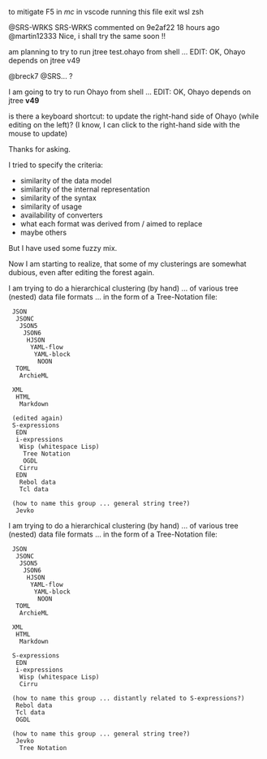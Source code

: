 to mitigate F5 in *mc* in vscode running this file
exit
wsl
zsh







@SRS-WRKS
SRS-WRKS commented on 9e2af22 18 hours ago
@martin12333 Nice, i shall try the same soon !!

 am planning to try to run jtree test.ohayo from shell ...
EDIT: OK, Ohayo depends on jtree v49

@breck7 @SRS...  ?

I am going to try to run Ohayo from shell ...
EDIT: OK, Ohayo depends on jtree **v49**

is there a keyboard shortcut: to update the right-hand side of Ohayo (while editing on the left)?
(I know, I can click to the right-hand side with the mouse to update)



Thanks for asking.

I tried to specify the criteria:

* similarity of the data model
* similarity of the internal representation
* similarity of the syntax
* similarity of usage
* availability of converters
* what each format was derived from / aimed to replace
* maybe others

But I have used some fuzzy mix.

Now I am starting to realize, that some of my clusterings are somewhat dubious, even after editing the forest again.











I am trying to do a hierarchical clustering (by hand) ... of various tree (nested) data file formats ... in the form of a Tree-Notation file:


     JSON
      JSONC
       JSON5
        JSON6
         HJSON
          YAML-flow
           YAML-block
            NOON
      TOML
       ArchieML

     XML
      HTML
       Markdown

     (edited again)
     S-expressions
      EDN
      i-expressions
       Wisp (whitespace Lisp)
        Tree Notation
        OGDL
       Cirru
      EDN
       Rebol data
       Tcl data

     (how to name this group ... general string tree?)
      Jevko




I am trying to do a hierarchical clustering (by hand) ... of various tree (nested) data file formats ... in the form of a Tree-Notation file:


     JSON
      JSONC
       JSON5
        JSON6
         HJSON
          YAML-flow
           YAML-block
            NOON
      TOML
       ArchieML

     XML
      HTML
       Markdown

     S-expressions
      EDN
      i-expressions
       Wisp (whitespace Lisp)
       Cirru

     (how to name this group ... distantly related to S-expressions?)
      Rebol data
      Tcl data
      OGDL

     (how to name this group ... general string tree?)
      Jevko
       Tree Notation



